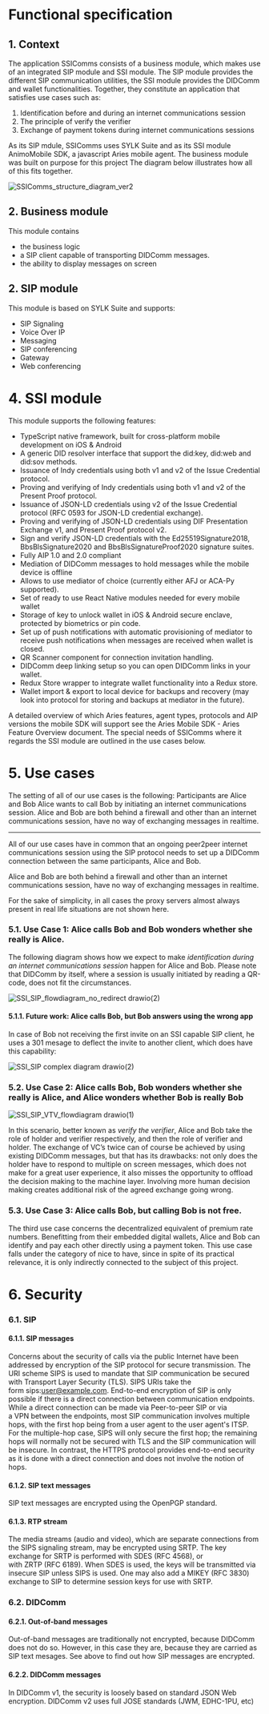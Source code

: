 # Functional specification

## 1. Context
The application SSIComms consists of a business module, which makes use of an integrated SIP module and SSI module. The SIP module provides the different SIP communication utilities, the SSI module provides the DIDComm and wallet functionalities. Together, they constitute an application that satisfies use cases such as:
1. Identification before and during an internet communications session
2. The principle of verify the verifier
3. Exchange of payment tokens during internet communications sessions

As its SIP mdule, SSIComms uses SYLK Suite and as its SSI module AnimoMobile SDK, a javascript Aries mobile agent. The business module was built on purpose for this project The diagram below illustrates how all of this fits together.

![SSIComms_structure_diagram_ver2](https://user-images.githubusercontent.com/50589812/156152040-dea0e556-24a7-46b6-b836-3aa3f3156a0f.svg)
 
## 2. Business module
This module contains
- the business logic
- a SIP client capable of transporting DIDComm messages.
- the ability to display messages on screen
 
## 2. SIP module
This module is based on SYLK Suite and supports:
- SIP Signaling
- Voice Over IP
- Messaging
- SIP conferencing
- Gateway
- Web conferencing
 
# 4. SSI module

This module supports the following features:
- TypeScript native framework, built for cross-platform mobile development on iOS & Android
- A generic DID resolver interface that support the did:key, did:web and did:sov methods.
- Issuance of Indy credentials using both v1 and v2 of the Issue Credential protocol.
- Proving and verifying of Indy credentials using both v1 and v2 of the Present Proof protocol.
- Issuance of JSON-LD credentials using v2 of the Issue Credential protocol (RFC 0593 for JSON-LD credential exchange).
- Proving and verifying of JSON-LD credentials using DIF Presentation Exchange v1, and Present Proof protocol v2.
- Sign and verify JSON-LD credentials with the Ed25519Signature2018, BbsBlsSignature2020 and BbsBlsSignatureProof2020 signature suites.
- Fully AIP 1.0 and 2.0 compliant
- Mediation of DIDComm messages to hold messages while the mobile device is offline
- Allows to use mediator of choice (currently either AFJ or ACA-Py supported).
- Set of ready to use React Native modules needed for every mobile wallet
- Storage of key to unlock wallet in iOS & Android secure enclave, protected by biometrics or pin code.
- Set up of push notifications with automatic provisioning of mediator to receive push notifications when messages are received when wallet is closed.
- QR Scanner component for connection invitation handling.
- DIDComm deep linking setup so you can open DIDComm links in your wallet.
- Redux Store wrapper to integrate wallet functionality into a Redux store.
- Wallet import & export to local device for backups and recovery (may look into protocol for storing and backups at mediator in the future).

A detailed overview of which Aries features, agent types, protocols and AIP versions the mobile SDK will support see the Aries Mobile SDK - Aries Feature Overview document.
The special needs of SSIComms where it regards the SSI module are outlined in the use cases below.

# 5. Use cases

The setting of all of our use cases is the following:
Participants are Alice and Bob
Alice wants to call Bob by initiating an internet communications session.
Alice and Bob are both behind a firewall and other than an internet communications session, have no way of exchanging messages in realtime.

-----------------------------------------------
All of our use cases have in common that an ongoing peer2peer internet communications session using the SIP protocol needs to set up a DIDComm connection between the same participants, Alice and Bob. 

Alice and Bob are both behind a firewall and other than an internet communications session, have no way of exchanging messages in realtime. 

For the sake of simplicity, in all cases the proxy servers almost always present in real life situations are not shown here.

### 5.1. Use Case 1:  Alice calls Bob and Bob wonders whether she really is Alice.

The following diagram shows how we expect to make _identification during an internet communications session_ happen for Alice and Bob. Please note that DIDComm by itself, where a session is usually initiated by reading a QR-code, does not fit the circumstances. 

  
![SSI_SIP_flowdiagram_no_redirect drawio(2)](https://user-images.githubusercontent.com/50589812/156942818-caa14679-b1c8-44fe-91c4-2dc3a136ffaa.svg)
#### 5.1.1. Future work: Alice calls Bob, but Bob answers using the wrong app
In case of Bob not receiving the first invite on an SSI capable SIP client, he uses a 301 mesage to deflect the invite to another client, which does have this capability:

![SSI_SIP complex diagram drawio(2)](https://user-images.githubusercontent.com/50589812/157230190-de11afc5-746a-4ff8-9fce-76242d25b668.svg)


### 5.2. Use Case 2: Alice calls Bob, Bob wonders whether she really is Alice, and Alice wonders whether Bob is really Bob

![SSI_SIP_VTV_flowdiagram drawio(1)](https://user-images.githubusercontent.com/50589812/156942760-a1ba17fb-5170-4f7a-982b-e039a5e232ee.svg)

In this scenario, better known as _verify the verifier_, Alice and Bob take the role of holder and verifier respectively, and then the role of verifier and holder. The exchange of VC’s twice can of course be achieved by using existing DIDComm messages, but that has its drawbacks: not only does the holder have to respond to multiple on screen messages, which does not make for a great user experience, it also misses the opportunity to offload the decision making to the machine layer. Involving more human decision making creates additional risk of the agreed exchange going wrong.


### 5.3. Use Case 3: Alice calls Bob, but calling Bob is not free.
The third use case concerns the decentralized equivalent of premium rate numbers. Benefitting from their embedded digital wallets, Alice and Bob can identify and pay each other directly using a payment token. 
This use case falls under the category of nice to have, since in spite of its practical relevance, it is only indirectly connected to the subject of this project.


# 6. Security

### 6.1. SIP
#### 6.1.1. SIP messages
Concerns about the security of calls via the public Internet have been addressed by encryption of the SIP protocol for secure transmission. The URI scheme SIPS is used to mandate that SIP communication be secured with Transport Layer Security (TLS). SIPS URIs take the form sips:user@example.com.
End-to-end encryption of SIP is only possible if there is a direct connection between communication endpoints. While a direct connection can be made via Peer-to-peer SIP or via a VPN between the endpoints, most SIP communication involves multiple hops, with the first hop being from a user agent to the user agent's ITSP. For the multiple-hop case, SIPS will only secure the first hop; the remaining hops will normally not be secured with TLS and the SIP communication will be insecure. In contrast, the HTTPS protocol provides end-to-end security as it is done with a direct connection and does not involve the notion of hops.
#### 6.1.2. SIP text messages
SIP text messages are encrypted using the OpenPGP standard.

#### 6.1.3. RTP stream
The media streams (audio and video), which are separate connections from the SIPS signaling stream, may be encrypted using SRTP. The key exchange for SRTP is performed with SDES (RFC 4568), or with ZRTP (RFC 6189). When SDES is used, the keys will be transmitted via insecure SIP unless SIPS is used. One may also add a MIKEY (RFC 3830) exchange to SIP to determine session keys for use with SRTP.

### 6.2. DIDComm
#### 6.2.1. Out-of-band messages
Out-of-band messages are traditionally not encrypted, because DIDComm does not do so. However, in this case they are, because they are carried as SIP text mesages. See above to find out how SIP messages are encrypted.

#### 6.2.2. DIDComm messages
In DIDComm v1, the security is loosely based on standard JSON Web encryption. DIDComm v2 uses full JOSE standards (JWM, EDHC-1PU, etc) 


